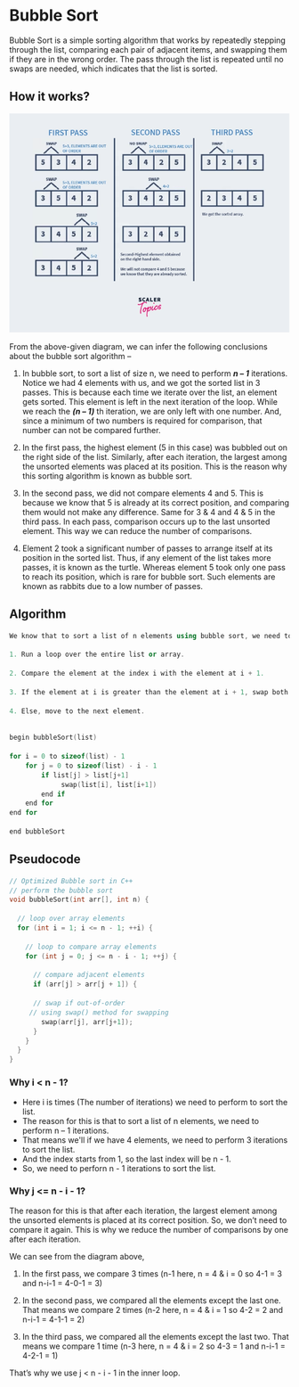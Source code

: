# Bubble Sort

Bubble Sort is a simple sorting algorithm that works by repeatedly stepping through the list, comparing each pair of adjacent items, and swapping them if they are in the wrong order. The pass through the list is repeated until no swaps are needed, which indicates that the list is sorted.

## How it works?

![Bubble Sort](https://github.com/Tayeb-Ahmed-TAS/Images/blob/main/how-does-bubble-sort-algorithm-w.png)

From the above-given diagram, we can infer the following conclusions about the bubble sort algorithm –

1. In bubble sort, to sort a list of size n, we need to perform ***n – 1*** iterations. Notice we had 4 elements with us, and we got the sorted list in 3 passes. This is because each time we iterate over the list, an element gets sorted. This element is left in the next iteration of the loop. While we reach the ***(n – 1)*** th iteration, we are only left with one number. And, since a minimum of two numbers is required for comparison, that number can not be compared further.

2. In the first pass, the highest element (5 in this case) was bubbled out on the right side of the list. Similarly, after each iteration, the largest among the unsorted elements was placed at its position. This is the reason why this sorting algorithm is known as bubble sort.

3. In the second pass, we did not compare elements 4 and 5. This is because we know that 5 is already at its correct position, and comparing them would not make any difference. Same for 3 & 4 and 4 & 5 in the third pass. In each pass, comparison occurs up to the last unsorted element. This way we can reduce the number of comparisons.

4. Element 2 took a significant number of passes to arrange itself at its position in the sorted list. Thus, if any element of the list takes more passes, it is known as the turtle. Whereas element 5 took only one pass to reach its position, which is rare for bubble sort. Such elements are known as rabbits due to a low number of passes.

## Algorithm

```cpp
We know that to sort a list of n elements using bubble sort, we need to perform n – 1 iterations. And for each iteration, we need to:

1. Run a loop over the entire list or array.

2. Compare the element at the index i with the element at i + 1.

3. If the element at i is greater than the element at i + 1, swap both the elements

4. Else, move to the next element.

```

``` cpp

begin bubbleSort(list)
 
for i = 0 to sizeof(list) - 1    
    for j = 0 to sizeof(list) - i - 1
        if list[j] > list[j+1]
             swap(list[i], list[i+1])
        end if
    end for
end for
 
end bubbleSort

```

## Pseudocode

```cpp
// Optimized Bubble sort in C++
// perform the bubble sort
void bubbleSort(int arr[], int n) {
 
  // loop over array elements
  for (int i = 1; i <= n - 1; ++i) {
    
    // loop to compare array elements
    for (int j = 0; j <= n - i - 1; ++j) {
      
      // compare adjacent elements
      if (arr[j] > arr[j + 1]) {
        
      // swap if out-of-order
     // using swap() method for swapping
        swap(arr[j], arr[j+1]);
      }
    }
  }
}
```

### Why i < n - 1?

- Here i is times (The number of iterations) we need to perform to sort the list.
- The reason for this is that to sort a list of n elements, we need to perform n – 1 iterations.
- That means we'll if we have 4 elements, we need to perform 3 iterations to sort the list.
- And the index starts from 1, so the last index will be n - 1.
- So, we need to perforn n - 1 iterations to sort the list.

### Why j <= n - i - 1?

The reason for this is that after each iteration, the largest element among the unsorted elements is placed at its correct position. So, we don’t need to compare it again. This is why we reduce the number of comparisons by one after each iteration.

We can see from the diagram above,

1. In the first pass, we compare 3 times (n-1 here, n = 4 & i = 0 so 4-1 = 3 and n-i-1 = 4-0-1 = 3)

2. In the second pass, we compared all the elements except the last one. That means we compare 2 times (n-2 here, n = 4 & i = 1 so 4-2 = 2 and n-i-1 = 4-1-1 = 2)

3. In the third pass, we compared all the elements except the last two. That means we compare 1 time (n-3 here, n = 4 & i = 2 so 4-3 = 1 and n-i-1 = 4-2-1 = 1)

That’s why we use j < n - i - 1 in the inner loop.
